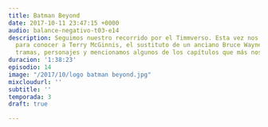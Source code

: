 ```yaml
---
title: Batman Beyond
date: 2017-10-11 23:47:15 +0000
audio: balance-negativo-t03-e14
description: Seguimos nuestro recorrido por el Timmverso. Esta vez nos vamos al futuro
  para conocer a Terry McGinnis, el sustituto de un anciano Bruce Wayne. Analizamos
  tramas, personajes y mencionamos algunos de los capítulos que más nos gustaron.
duracion: '1:38:23'
episodio: 14
image: "/2017/10/logo batman beyond.jpg"
mixcloudurl: ''
subtitle: ''
temporada: 3
draft: true

---
```

